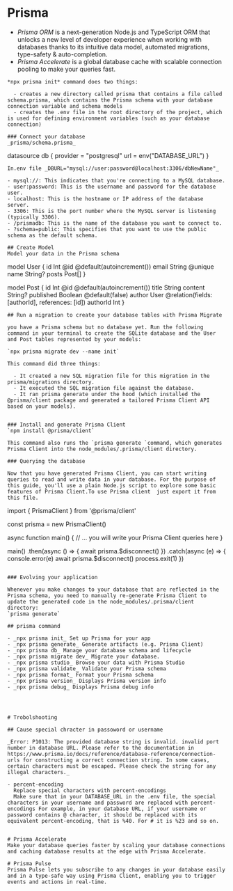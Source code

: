 # Prisma
- *Prisma ORM* is a next-generation Node.js and TypeScript ORM that unlocks a new level of developer experience when working with databases thanks to its intuitive data model, automated migrations, type-safety & auto-completion.
- *Prisma Accelerate* is a global database cache with scalable connection pooling to make your queries fast.


```
*npx prisma init* command does two things:

  - creates a new directory called prisma that contains a file called schema.prisma, which contains the Prisma schema with your database connection variable and schema models
  - creates the .env file in the root directory of the project, which is used for defining environment variables (such as your database connection)

### Connect your database
_prisma/schema.prisma_
```
datasource db {
  provider = "postgresql"
  url      = env("DATABASE_URL")
}
```
In.env file _DBURL="mysql://user:password@localhost:3306/dbNewName"_

- mysql://: This indicates that you're connecting to a MySQL database.
- user:password: This is the username and password for the database user.
- localhost: This is the hostname or IP address of the database server.
- 3306: This is the port number where the MySQL server is listening (typically 3306).
- /prismadb: This is the name of the database you want to connect to.
- ?schema=public: This specifies that you want to use the public schema as the default schema.

## Create Model
Model your data in the Prisma schema
```
model User {
  id    Int     @id @default(autoincrement())
  email String  @unique
  name  String?
  posts Post[]
}

model Post {
  id        Int     @id @default(autoincrement())
  title     String
  content   String?
  published Boolean @default(false)
  author    User    @relation(fields: [authorId], references: [id])
  authorId  Int
}
```
## Run a migration to create your database tables with Prisma Migrate

you have a Prisma schema but no database yet. Run the following command in your terminal to create the SQLite database and the User and Post tables represented by your models:

`npx prisma migrate dev --name init`

This command did three things:

  - It created a new SQL migration file for this migration in the prisma/migrations directory.
  - It executed the SQL migration file against the database.
  - It ran prisma generate under the hood (which installed the @prisma/client package and generated a tailored Prisma Client API based on your models).


### Install and generate Prisma Client
`npm install @prisma/client`

This command also runs the `prisma generate `command, which generates Prisma Client into the node_modules/.prisma/client directory.

### Querying the database

Now that you have generated Prisma Client, you can start writing queries to read and write data in your database. For the purpose of this guide, you'll use a plain Node.js script to explore some basic features of Prisma Client.To use Prisma client  just export it from this file.
```
import { PrismaClient } from '@prisma/client'

const prisma = new PrismaClient()

async function main() {
  // ... you will write your Prisma Client queries here
}

main()
  .then(async () => {
    await prisma.$disconnect()
  })
  .catch(async (e) => {
    console.error(e)
    await prisma.$disconnect()
    process.exit(1)
  })
```

### Evolving your application

Whenever you make changes to your database that are reflected in the Prisma schema, you need to manually re-generate Prisma Client to update the generated code in the node_modules/.prisma/client directory:
`prisma generate`

## prisma command

- _npx prisma init_ Set up Prisma for your app
- _npx prisma generate_ Generate artifacts (e.g. Prisma Client)
- _npx prisma db_ Manage your database schema and lifecycle
- _npx prisma migrate dev_ Migrate your database.
- _npx prisma studio_ Browse your data with Prisma Studio
- _npx prisma validate_ Validate your Prisma schema
- _npx prisma format_ Format your Prisma schema
- _npx prisma version_ Displays Prisma version info
- _npx prisma debug_ Displays Prisma debug info




# Trobolshooting

## Cause special chracter in passoword or username

_Error: P1013: The provided database string is invalid. invalid port number in database URL. Please refer to the documentation in https://www.prisma.io/docs/reference/database-reference/connection-urls for constructing a correct connection string. In some cases, certain characters must be escaped. Please check the string for any illegal characters._

- percent-encoding
  Replace special characters with percent-encodings
  Make sure that in your DATABASE_URL in the .env file, the special characters in your username and password are replaced with percent-encodings For example, in your database URL, if your username or password contains @ character, it should be replaced with its equivalent percent-encoding, that is %40. For # it is %23 and so on.


# Prisma Accelerate
Make your database queries faster by scaling your database connections and caching database results at the edge with Prisma Accelerate.

# Prisma Pulse
Prisma Pulse lets you subscribe to any changes in your database easily and in a type-safe way using Prisma Client, enabling you to trigger events and actions in real-time.


